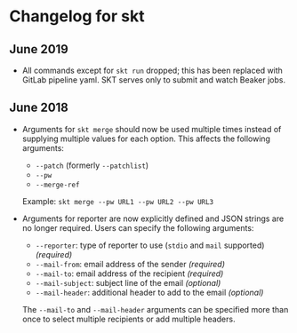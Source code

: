 # Changelog for skt

## June 2019

* All commands except for `skt run` dropped; this has been replaced with
  GitLab pipeline yaml. SKT serves only to submit and watch Beaker jobs.

## June 2018

* Arguments for `skt merge` should now be used multiple times instead of
  supplying multiple values for each option. This affects the following
  arguments:

  * `--patch` (formerly `--patchlist`)
  * `--pw`
  * `--merge-ref`

  Example: `skt merge --pw URL1 --pw URL2 --pw URL3`

* Arguments for reporter are now explicitly defined and JSON strings are no
  longer required. Users can specify the following arguments:

  * `--reporter`: type of reporter to use (`stdio` and `mail` supported)
    *(required)*
  * `--mail-from`: email address of the sender *(required)*
  * `--mail-to`: email address of the recipient *(required)*
  * `--mail-subject`: subject line of the email *(optional)*
  * `--mail-header`: additional header to add to the email *(optional)*

  The `--mail-to` and `--mail-header` arguments can be specified more than once to select multiple recipients or add multiple headers.
